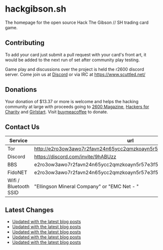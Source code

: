 # hackgibson.sh
The homepage for the open source Hack The Gibson // SH trading card game.


## Contributing

To add your card just submit a pull request with your card's front art, it would be added to the next run of set after community play testing.

Game play and discussions over the project is held the r2600 discord server. Come join us at [Discord](https://discord.com/invite/9hABUzz) or via IRC at https://www.scuttled.net/


## Donations

Your donation of $13.37 or more is welcome and helps the hacking community at large with proceeds going to [2600 Magazine](https://2600.com/), [Hackers for Charity](https://hackersforcharity.org) and [Girlstart](https://girlstart.org).  Visit [buymeacoffee](https://www.buymeacoffee.com/hackgibson.sh) to donate.


## Contact Us

Service | url
-|-
Tor | http://e2ro3ow3awo7r2favn24n65ycc2qmzkoayn5r57e3f56nvjwdcgg32ad.onion
Discord | https://discord.com/invite/9hABUzz
BBS | e2ro3ow3awo7r2favn24n65ycc2qmzkoayn5r57e3f56nvjwdcgg32ad.onion:23
FidoNET | e2ro3ow3awo7r2favn24n65ycc2qmzkoayn5r57e3f56nvjwdcgg32ad.onion:24554
Wifi / Bluetooth SSID | "Ellingson Mineral Company" or "EMC Net - <fidonet address>"

## Latest Changes
<!-- BLOG-POST-LIST:START -->
- [Updated with the latest blog posts](https://github.com/DFW2600/hackgibson.sh/commit/b4676036a2f63f5f6e9fc5becbf21d97053966f3)
- [Updated with the latest blog posts](https://github.com/DFW2600/hackgibson.sh/commit/995f6a81d1ac0a36a4707def001271e2ead2c66c)
- [Updated with the latest blog posts](https://github.com/DFW2600/hackgibson.sh/commit/d3a55d7daefae4f708a26381a958b9925a4f637c)
- [Updated with the latest blog posts](https://github.com/DFW2600/hackgibson.sh/commit/d803232157c28440683be9b1897804272e265bf0)
- [Updated with the latest blog posts](https://github.com/DFW2600/hackgibson.sh/commit/3d13b68c3478e23e6e8b12ac21d99370a697026a)
<!-- BLOG-POST-LIST:END -->
